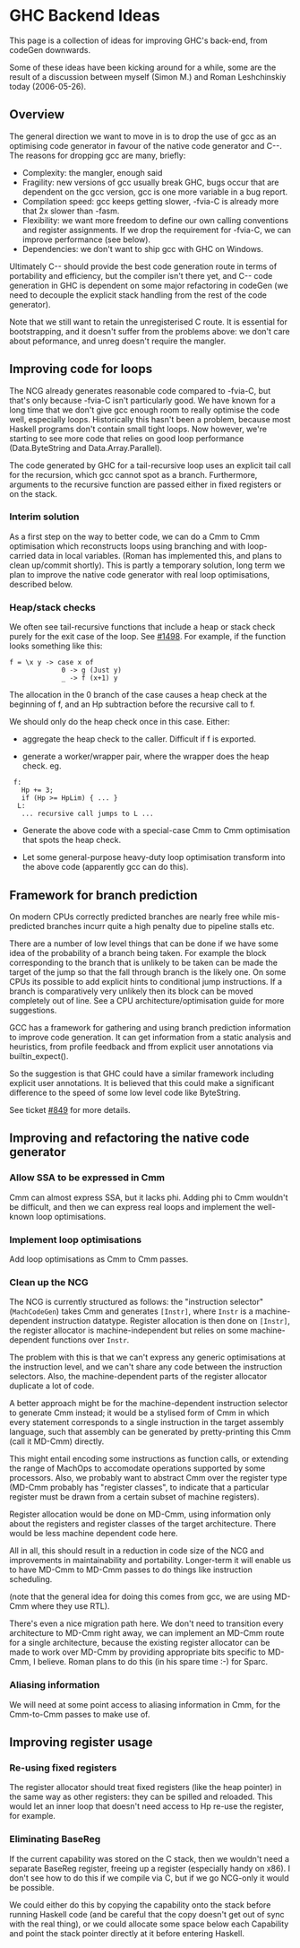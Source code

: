 # GHC Backend Ideas


This page is a collection of ideas for improving GHC's back-end, from
codeGen downwards.


Some of these ideas have been kicking around for a while, some are the
result of a discussion between myself (Simon M.) and Roman
Leshchinskiy today (2006-05-26).

## Overview


The general direction we want to move in is to drop the use of gcc as
an optimising code generator in favour of the native code generator
and C--.  The reasons for dropping gcc are many, briefly:

- Complexity: the mangler, enough said
- Fragility: new versions of gcc usually break GHC, bugs occur
  that are dependent on the gcc version, gcc is one more variable
  in a bug report.
- Compilation speed: gcc keeps getting slower, -fvia-C is already
  more that 2x slower than -fasm.
- Flexibility: we want more freedom to define our own calling conventions
  and register assignments.  If we drop the requirement for -fvia-C,
  we can improve performance (see below).
- Dependencies: we don't want to ship gcc with GHC on Windows.


Ultimately C-- should provide the best code generation route in terms
of portability and efficiency, but the compiler isn't there yet, and
C-- code generation in GHC is dependent on some major refactoring in
codeGen (we need to decouple the explicit stack handling from the rest
of the code generator).


Note that we still want to retain the unregisterised C route.  It is
essential for bootstrapping, and it doesn't suffer from the problems
above: we don't care about peformance, and unreg doesn't require the
mangler.

## Improving code for loops


The NCG already generates reasonable code compared to -fvia-C, but
that's only because -fvia-C isn't particularly good.  We have known
for a long time that we don't give gcc enough room to really optimise the
code well, especially loops.  Historically this hasn't been a problem,
because most Haskell programs don't contain small tight loops.  Now
however, we're starting to see more code that relies on good loop
performance (Data.ByteString and Data.Array.Parallel).


The code generated by GHC for a tail-recursive loop uses an explicit
tail call for the recursion, which gcc cannot spot as a branch.
Furthermore, arguments to the recursive function are passed either in
fixed registers or on the stack.

### Interim solution


As a first step on the way to better code, we can do a Cmm to Cmm
optimisation which reconstructs loops using branching and with
loop-carried data in local variables.  (Roman has implemented this,
and plans to clean up/commit shortly).  This is partly a temporary
solution, long term we plan to improve the native code generator with
real loop optimisations, described below.

### Heap/stack checks


We often see tail-recursive functions that include a heap or stack
check purely for the exit case of the loop.  See [\#1498](https://gitlab.haskell.org//ghc/ghc/issues/1498). For example, if the
function looks something like this:

```wiki
f = \x y -> case x of
             0 -> g (Just y)
             _ -> f (x+1) y
```


The allocation in the 0 branch of the case causes a heap check at the
beginning of f, and an Hp subtraction before the recursive call to f.


We should only do the heap check once in this case.  Either: 

- aggregate the heap check to the caller.  Difficult if f is
  exported.

- generate a worker/wrapper pair, where the wrapper does the heap
  check.  eg.

```wiki
 f:  
   Hp += 3;
   if (Hp >= HpLim) { ... }
  L:
   ... recursive call jumps to L ...
```

- Generate the above code with a special-case Cmm to Cmm optimisation that
  spots the heap check.

- Let some general-purpose heavy-duty loop optimisation transform
  into the above code (apparently gcc can do this).

## Framework for branch prediction


On modern CPUs correctly predicted branches are nearly free while mis-predicted branches incurr quite a high penalty due to pipeline stalls etc.


There are a number of low level things that can be done if we have some idea of the probability of a branch being taken. For example the block corresponding to the branch that is unlikely to be taken can be made the target of the jump so that the fall through branch is the likely one. On some CPUs its possible to add explicit hints to conditional jump instructions. If a branch is comparatively very unlikely then its block can be moved completely out of line. See a CPU architecture/optimisation guide for more suggestions.


GCC has a framework for gathering and using branch prediction information to improve code generation. It can get information from a static analysis and heuristics, from profile feedback and ffrom explicit user annotations via builtin_expect().


So the suggestion is that GHC could have a similar framework including explicit user annotations. It is believed that this could make a significant difference to the speed of some low level code like ByteString.


See ticket [\#849](https://gitlab.haskell.org//ghc/ghc/issues/849) for more details.

## Improving and refactoring the native code generator

### Allow SSA to be expressed in Cmm


Cmm can almost express SSA, but it lacks phi.  Adding phi to Cmm
wouldn't be difficult, and then we can express real loops and
implement the well-known loop optimisations.

### Implement loop optimisations


Add loop optimisations as Cmm to Cmm passes.

### Clean up the NCG


The NCG is currently structured as follows: the "instruction selector"
(`MachCodeGen`) takes Cmm and generates `[Instr]`, where
`Instr` is a machine-dependent instruction datatype.  Register
allocation is then done on `[Instr]`, the register allocator is
machine-independent but relies on some machine-dependent functions
over `Instr`.


The problem with this is that we can't express any generic
optimisations at the instruction level, and we can't share any code
between the instruction selectors.  Also, the machine-dependent parts
of the register allocator duplicate a lot of code.


A better approach might be for the machine-dependent instruction
selector to generate Cmm instead; it would be a stylised form of Cmm
in which every statement corresponds to a single instruction in the
target assembly language, such that assembly can be generated by
pretty-printing this Cmm (call it MD-Cmm) directly.


This might entail encoding some instructions as function calls, or
extending the range of MachOps to accomodate operations supported by
some processors.  Also, we probably want to abstract Cmm over the
register type (MD-Cmm probably has "register classes", to indicate
that a particular register must be drawn from a certain subset of
machine registers).


Register allocation would be done on MD-Cmm, using information only
about the registers and register classes of the target architecture.
There would be less machine dependent code here.


All in all, this should result in a reduction in code size of the NCG
and improvements in maintainability and portability.  Longer-term it
will enable us to have MD-Cmm to MD-Cmm passes to do things like
instruction scheduling.


(note that the general idea for doing this comes from gcc, we are
using MD-Cmm where they use RTL).


There's even a nice migration path here.  We don't need to transition
every architecture to MD-Cmm right away, we can implement an MD-Cmm
route for a single architecture, because the existing register
allocator can be made to work over MD-Cmm by providing appropriate
bits specific to MD-Cmm, I believe.  Roman plans to do this (in his
spare time :-) for Sparc.

### Aliasing information


We will need at some point access to aliasing information in Cmm, for
the Cmm-to-Cmm passes to make use of.

## Improving register usage

### Re-using fixed registers


The register allocator should treat fixed registers (like the heap
pointer) in the same way as other registers: they can be spilled and
reloaded.  This would let an inner loop that doesn't need access to Hp
re-use the register, for example.

### Eliminating BaseReg


If the current capability was stored on the C stack, then we wouldn't
need a separate BaseReg register, freeing up a register (especially
handy on x86).  I don't see how to do this if we compile via C, but if
we go NCG-only it would be possible.


We could either do this by copying the capability onto the stack
before running Haskell code (and be careful that the copy doesn't get
out of sync with the real thing), or we could allocate some space
below each Capability and point the stack pointer directly at it
before entering Haskell.
